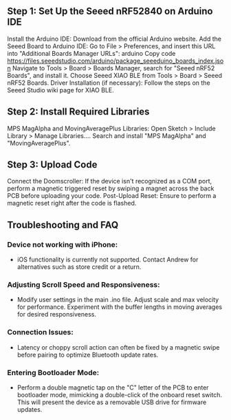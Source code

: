 ## Step 1: Set Up the Seeed nRF52840 on Arduino IDE

Install the Arduino IDE: Download from the official Arduino website.
Add the Seeed Board to Arduino IDE:
Go to File > Preferences, and insert this URL into "Additional Boards Manager URLs":
arduino
Copy code
https://files.seeedstudio.com/arduino/package_seeeduino_boards_index.json
Navigate to Tools > Board > Boards Manager, search for "Seeed nRF52 Boards", and install it.
Choose Seeed XIAO BLE from Tools > Board > Seeed nRF52 Boards.
Driver Installation (if necessary):
Follow the steps on the Seeed Studio wiki page for XIAO BLE.
## Step 2: Install Required Libraries

MPS MagAlpha and MovingAveragePlus Libraries:
Open Sketch > Include Library > Manage Libraries....
Search and install "MPS MagAlpha" and "MovingAveragePlus".
## Step 3: Upload Code

Connect the Doomscroller: If the device isn't recognized as a COM port, perform a magnetic triggered reset by swiping a magnet across the back PCB before uploading your code.
Post-Upload Reset: Ensure to perform a magnetic reset right after the code is flashed.



## Troubleshooting and FAQ

### Device not working with iPhone: ###
* iOS functionality is currently not supported. Contact Andrew for alternatives such as store credit or a return.

### Adjusting Scroll Speed and Responsiveness: ###
* Modify user settings in the main .ino file. Adjust scale and max velocity for performance. Experiment with the buffer lengths in moving averages for desired responsiveness.

### Connection Issues: ###
* Latency or choppy scroll action can often be fixed by a magnetic swipe before pairing to optimize Bluetooth update rates.

### Entering Bootloader Mode: ###
* Perform a double magnetic tap on the "C" letter of the PCB to enter bootloader mode, mimicking a double-click of the onboard reset switch. This will present the device as a removable USB drive for firmware updates.
